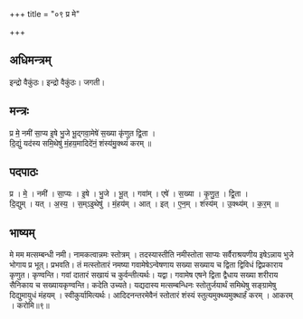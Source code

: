 +++
title = "०९ प्र मे"

+++
## अधिमन्त्रम्
इन्द्रो वैकुंठः। इन्द्रो वैकुंठः। जगती।

## मन्त्रः
प्र मे॒ नमी॑ सा॒प्य इ॒षे भु॒जे भू॒द्गवा॒मेषे॑ स॒ख्या कृ॑णुत द्वि॒ता ।  
दि॒द्युं यद॑स्य समि॒थेषु॑ मं॒हय॒मादिदे॑नं॒ शंस्य॑मु॒क्थ्यं॑ करम् ॥

## पदपाठः
प्र । मे॒ । नमी॑ । सा॒प्यः । इ॒षे । भु॒जे । भू॒त् । गवा॑म् । एषे॑ । स॒ख्या । कृ॒णु॒त॒ । द्वि॒ता ।  
दि॒द्युम् । यत् । अ॒स्य॒ । स॒म्ऽइ॒थेषु॑ । मं॒हय॑म् । आत् । इत् । ए॒न॒म् । शंस्य॑म् । उ॒क्थ्य॑म् । क॒र॒म् ॥

## भाष्यम्
मे मम मत्सम्बन्धी नमी। नामकत्वान्नमः स्तोत्रम् । तदस्यास्तीति नमीस्तोता साप्यः सर्वैराश्रयणीय इषेऽन्नाय भुजे भोगाय प्र भूत्। प्रभवति। तं मत्स्तोतारं नमष्या गवामेषेऽन्वेषणाय सख्या सख्याय च द्विता द्विविधं द्विप्रकाराय कृणुत। कृण्वन्ति। गवां दातारं सखायं च कुर्वन्तीत्यर्थः। यद्वा। गवामेष एषने द्विता द्वैधाय सख्या शरीराय सैनिकाय च सख्यायकृण्वन्ति। कदेति उच्यते। यद्यदास्य मत्सम्बन्धिनः स्तोतुर्जयार्थं समिथेषु सङ्ग्रामेषु दिद्युमायुधं मंहयम् । स्वीकुर्यामित्यर्थः। आदिदनन्तरमेवैनं स्तोतारं शंस्यं स्तुत्यमुक्थ्यमुक्थार्हं करम् । आकरम् । करोमि॥९॥
